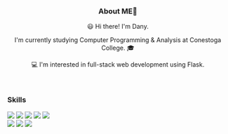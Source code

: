 <!--
**Ko-dany/Ko-dany** is a ✨ _special_ ✨ repository because its `README.md` (this file) appears on your GitHub profile.

Here are some ideas to get you started:

- 🔭 I’m currently working on ...
- 🌱 I’m currently learning ...
- 👯 I’m looking to collaborate on ...
- 🤔 I’m looking for help with ...
- 💬 Ask me about ...
- 📫 How to reach me: ...
- 😄 Pronouns: ...
- ⚡ Fun fact: ...
-->

<body>
    <header>
      <!-- <div>
        <img
          src="https://img.shields.io/badge/LinkedIn-0A66C2?style=for-the-badge&logo=linkedin&logoColor=white"
        />
        <img
          src="https://img.shields.io/badge/Instagram-E4405F?style=for-the-badge&logo=instagram&logoColor=white"
        />
      </div> -->
      <h3>About ME👋</h3>
      <p>😃 Hi there! I'm Dany.</p>
      <p>
        I'm currently studying Computer Programming & Analysis at Conestoga
        College. 🎓
      </p>
      <p>💻 I'm interested in full-stack web development using Flask.</p>
    </header>
    <main>
      <div>
        <h3>Skills</h3>
        <div>
          <img
            src="https://img.shields.io/badge/HTML5-E34F26?style=for-the-badge&logo=HTML5&logoColor=white"
          />
          <img
            src="https://img.shields.io/badge/CSS3-1572B6?style=for-the-badge&logo=CSS3&logoColor=white"
          />
          <img
            src="https://img.shields.io/badge/JavaScript-F7DF1E?style=for-the-badge&logo=JavaScript&logoColor=white"
          />
          <img
            src="https://img.shields.io/badge/React-61DAFB?style=for-the-badge&logo=React&logoColor=white"
          />
          <img
            src="https://img.shields.io/badge/Node.js-339933?style=for-the-badge&logo=nodedotjs&logoColor=white"
          />
        </div>
        <div>
          <img
            src="https://img.shields.io/badge/Python-3776AB?style=for-the-badge&logo=Python&logoColor=white"
          />
          <img
            src="https://img.shields.io/badge/Flask-000000?style=for-the-badge&logo=flask&logoColor=white"
          />
          <img
            src="https://img.shields.io/badge/CSharp-99CC00?style=for-the-badge&logo=Csharp&logoColor=white"
          />
        </div>
      </div>
    </main>
  </body>
